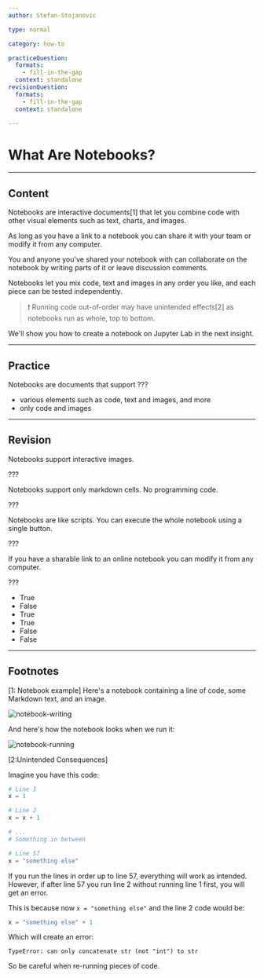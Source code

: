 ```yaml
---
author: Stefan-Stojanovic

type: normal

category: how-to

practiceQuestion:
  formats:
    - fill-in-the-gap
  context: standalone
revisionQuestion:
  formats:
    - fill-in-the-gap
  context: standalone

---
```


# What Are Notebooks?

---
## Content

Notebooks are interactive documents[1] that let you combine code with other visual elements such as text, charts, and images.

As long as you have a link to a notebook you can share it with your team or modify it from any computer.

You and anyone you've shared your notebook with can collaborate on the notebook by writing parts of it or leave discussion comments.

Notebooks let you mix code, text and images in any order you like, and each piece can be tested independently.

> ❗ Running code out-of-order may have unintended effects[2] as notebooks run as whole, top to bottom.

We'll show you how to create a notebook on Jupyter Lab in the next insight.

---
## Practice

Notebooks are documents that support ??? 

- various elements such as code, text and images, and more
- only code and images


---
## Revision

Notebooks support interactive images.

???

Notebooks support only markdown cells. No programming code.

???

Notebooks are like scripts. You can execute the whole notebook using a single button.

???

If you have a sharable link to an online notebook you can modify it from any computer.

???

- True
- False
- True
- True
- False
- False

---
## Footnotes

[1: Notebook example]
Here's a notebook containing a line of code, some Markdown text, and an image.

![notebook-writing](https://img.enkipro.com/b0cf77ab69e42faf8e771314ea5c4a46.png)

And here's how the notebook looks when we run it:

![notebook-running](https://img.enkipro.com/bf0e7814a79f2764f337137772d133ae.png)

[2:Unintended Consequences]

Imagine you have this code:
```python
# Line 1
x = 1

# Line 2
x = x + 1

# ...
# Something in between 

# Line 57
x = "something else"
```

If you run the lines in order up to line 57, everything will work as intended. However, if after line 57 you run line 2 without running line 1 first, you will get an error.

This is because now `x = "something else"` and the line 2 code would be:
```python
x = "something else" + 1
```

Which will create an error:

`TypeError: can only concatenate str (not "int") to str`

So be careful when re-running pieces of code.
